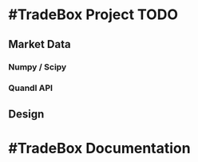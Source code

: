 #TradeBox Project TODO
============

## Market Data

### Numpy / Scipy

### Quandl API

## Design

#TradeBox Documentation
============

